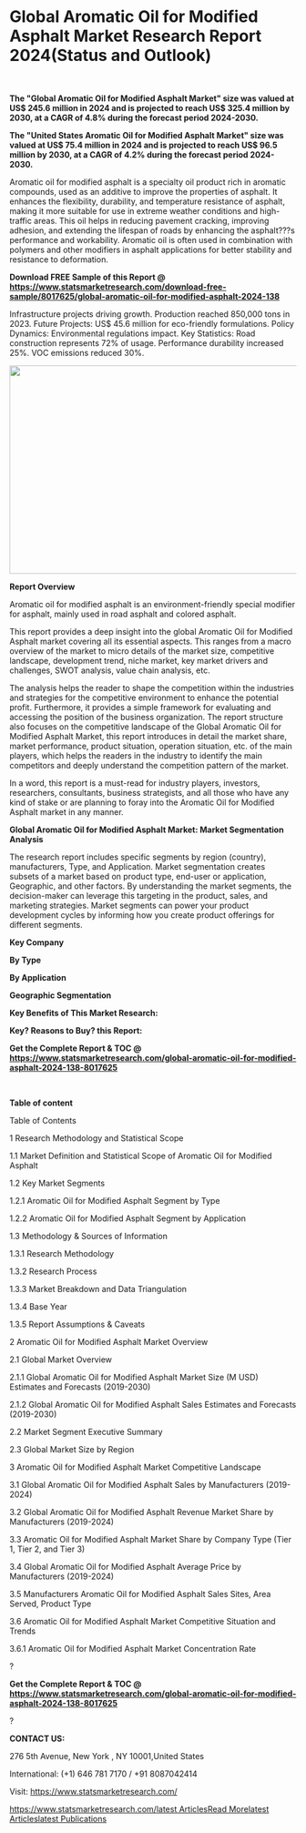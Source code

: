<h1>Global Aromatic Oil for Modified Asphalt Market Research Report 2024(Status and Outlook)</h1><br/><p><strong>The "Global Aromatic Oil for Modified Asphalt Market" size was valued at US$ 245.6 million in 2024 and is projected to reach US$ 325.4 million by 2030, at a <strong>CAGR</strong> of 4.8% during the forecast period 2024-2030.</strong></p>
 
 
 
 <p><strong>The "United States Aromatic Oil for Modified Asphalt Market" size was valued at US$ 75.4 million in 2024 and is projected to reach US$ 96.5 million by 2030, at a <strong>CAGR</strong> of 4.2% during the forecast period 2024-2030.</strong></p>
 
 
 
 <p>Aromatic oil for modified asphalt is a specialty oil product rich in aromatic compounds, used as an additive to improve the properties of asphalt. It enhances the flexibility, durability, and temperature resistance of asphalt, making it more suitable for use in extreme weather conditions and high-traffic areas. This oil helps in reducing pavement cracking, improving adhesion, and extending the lifespan of roads by enhancing the asphalt???s performance and workability. Aromatic oil is often used in combination with polymers and other modifiers in asphalt applications for better stability and resistance to deformation.</p>
 
 
 
 <p><strong>Download FREE Sample of this Report @ <a href="https://www.statsmarketresearch.com/download-free-sample/8017625/global-aromatic-oil-for-modified-asphalt-2024-138">https://www.statsmarketresearch.com/download-free-sample/8017625/global-aromatic-oil-for-modified-asphalt-2024-138</a></strong></p>
 
 
 
 <p>Infrastructure projects driving growth. Production reached 850,000 tons in 2023. Future Projects: US$ 45.6 million for eco-friendly formulations. Policy Dynamics: Environmental regulations impact. Key Statistics: Road construction represents 72% of usage. Performance durability increased 25%. VOC emissions reduced 30%.</p>
 
 
 
 <p><img alt="" src="https://www.24marketreports.com/assets/report-images/AromaticOilforModifiedAsphaltMarket.png" style="height:366px; width:731px" /></p>
 
 
 
 <p><strong>Report Overview</strong></p>
 
 
 
 <p>Aromatic oil for modified asphalt is an environment-friendly special modifier for asphalt, mainly used in road asphalt and colored asphalt.</p>
 
 
 
 <p>This report provides a deep insight into the global Aromatic Oil for Modified Asphalt market covering all its essential aspects. This ranges from a macro overview of the market to micro details of the market size, competitive landscape, development trend, niche market, key market drivers and challenges, SWOT analysis, value chain analysis, etc.</p>
 
 
 
 <p>The analysis helps the reader to shape the competition within the industries and strategies for the competitive environment to enhance the potential profit. Furthermore, it provides a simple framework for evaluating and accessing the position of the business organization. The report structure also focuses on the competitive landscape of the Global Aromatic Oil for Modified Asphalt Market, this report introduces in detail the market share, market performance, product situation, operation situation, etc. of the main players, which helps the readers in the industry to identify the main competitors and deeply understand the competition pattern of the market.</p>
 
 
 
 <p>In a word, this report is a must-read for industry players, investors, researchers, consultants, business strategists, and all those who have any kind of stake or are planning to foray into the Aromatic Oil for Modified Asphalt market in any manner.</p>
 
 
 
 <p><strong>Global Aromatic Oil for Modified Asphalt Market: Market Segmentation Analysis</strong></p>
 
 
 
 <p>The research report includes specific segments by region (country), manufacturers, Type, and Application. Market segmentation creates subsets of a market based on product type, end-user or application, Geographic, and other factors. By understanding the market segments, the decision-maker can leverage this targeting in the product, sales, and marketing strategies. Market segments can power your product development cycles by informing how you create product offerings for different segments.</p>
 
 
 
 <p><strong>Key Company</strong></p>
 
 
 
 <p><strong>By Type</strong></p>
 
 
 
 <p><strong><strong>By Application</strong></strong></p>
 
 
 
 <p><strong>Geographic Segmentation</strong></p>
 
 
 
 <p><strong>Key Benefits of This Market Research:</strong></p>
 
 
 
 <p><strong>Key? <strong>Reasons to Buy</strong>? this Report:</strong></p>
 
 
 
 <div><b>Get the Complete Report & TOC @ <a href="https://www.statsmarketresearch.com/global-aromatic-oil-for-modified-asphalt-2024-138-8017625">https://www.statsmarketresearch.com/global-aromatic-oil-for-modified-asphalt-2024-138-8017625</a></b></div>
 
 
 
 <p><br />
 
 <b>Table of content</b></p>
 
 
 
 <p>Table of Contents<br />
 
 1 Research Methodology and Statistical Scope<br />
 
 1.1 Market Definition and Statistical Scope of Aromatic Oil for Modified Asphalt<br />
 
 1.2 Key Market Segments<br />
 
 1.2.1 Aromatic Oil for Modified Asphalt Segment by Type<br />
 
 1.2.2 Aromatic Oil for Modified Asphalt Segment by Application<br />
 
 1.3 Methodology & Sources of Information<br />
 
 1.3.1 Research Methodology<br />
 
 1.3.2 Research Process<br />
 
 1.3.3 Market Breakdown and Data Triangulation<br />
 
 1.3.4 Base Year<br />
 
 1.3.5 Report Assumptions & Caveats<br />
 
 2 Aromatic Oil for Modified Asphalt Market Overview<br />
 
 2.1 Global Market Overview<br />
 
 2.1.1 Global Aromatic Oil for Modified Asphalt Market Size (M USD) Estimates and Forecasts (2019-2030)<br />
 
 2.1.2 Global Aromatic Oil for Modified Asphalt Sales Estimates and Forecasts (2019-2030)<br />
 
 2.2 Market Segment Executive Summary<br />
 
 2.3 Global Market Size by Region<br />
 
 3 Aromatic Oil for Modified Asphalt Market Competitive Landscape<br />
 
 3.1 Global Aromatic Oil for Modified Asphalt Sales by Manufacturers (2019-2024)<br />
 
 3.2 Global Aromatic Oil for Modified Asphalt Revenue Market Share by Manufacturers (2019-2024)<br />
 
 3.3 Aromatic Oil for Modified Asphalt Market Share by Company Type (Tier 1, Tier 2, and Tier 3)<br />
 
 3.4 Global Aromatic Oil for Modified Asphalt Average Price by Manufacturers (2019-2024)<br />
 
 3.5 Manufacturers Aromatic Oil for Modified Asphalt Sales Sites, Area Served, Product Type<br />
 
 3.6 Aromatic Oil for Modified Asphalt Market Competitive Situation and Trends<br />
 
 3.6.1 Aromatic Oil for Modified Asphalt Market Concentration Rate<br />
 
 ? </p>
 
 
 
 <div><b>Get the Complete Report & TOC @ <a href="https://www.statsmarketresearch.com/global-aromatic-oil-for-modified-asphalt-2024-138-8017625">https://www.statsmarketresearch.com/global-aromatic-oil-for-modified-asphalt-2024-138-8017625</a></b></div>
 
 
 
 <p>? </p>
 
 
 
 <p><b>CONTACT US:</b><br />
 
 276 5th Avenue, New York , NY 10001,United States<br />
 
 International: (+1) 646 781 7170 / +91 8087042414<br />
 
 Visit: <a href="https://www.statsmarketresearch.com/">https://www.statsmarketresearch.com/</a><br />
 
 <a href="https://gyeongbokgung.com">https://www.statsmarketresearch.com/</a><a href="https://hallyeomaritime.com">latest Articles</a><a href="https://jingwansa.com">Read More</a><a href="https://nguoiviet.jp/">latest Articles</a><a href="https://www.intelmarketresearch.com/">latest Publications</a></p>